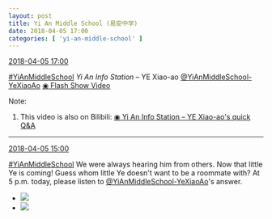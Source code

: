 ```yaml
---
layout: post
title: Yi An Middle School (易安中学)
date: 2018-04-05 17:00
categories: [ 'yi-an-middle-school' ]
---
```


<div class="weibo-info">
  <a href="https://weibo.com/6074218720/GaH71AEUm">2018-04-05 17:00</a>
</div>

[#YiAnMiddleSchool](https://weibo.com/p/100808e5c67e0668537d4caddefd946dcff208/super_index) *Yi An Info Station* – YE Xiao-ao [@YiAnMiddleSchool-YeXiaoAo](https://weibo.com/u/6340485168)  [◉ Flash Show Video](https://www.miaopai.com/show/AERkydMzjPQzZ9mf-IDUe7Pq63Uq3Q2DvfEjJQ__.htm)

<!-- more -->

Note:
1. This video is also on Bilibili: [◉ Yi An Info Station – YE Xiao-ao's quick Q&A](https://www.bilibili.com/video/av21689486)

---

<div class="weibo-info">
  <a href="https://weibo.com/6074218720/GaGkjBUZp">2018-04-05 15:00</a>
</div>

[#YiAnMiddleSchool](https://weibo.com/p/100808e5c67e0668537d4caddefd946dcff208/super_index) We were always hearing him from others. Now that little Ye is coming! Guess whom little Ye doesn't want to be a roommate with? At 5 p.m. today, please listen to [@YiAnMiddleSchool-YeXiaoAo](https://weibo.com/u/6340485168)'s answer.

<ul class="weibo-pic-list-1">
  <li class="weibo-pic">
    <a href="http://wx4.sinaimg.cn/mw690/006D4NLGgy1fq1s9d01wtj31900u0ked.jpg"><img src="http://wx4.sinaimg.cn/thumb150/006D4NLGgy1fq1s9d01wtj31900u0ked.jpg"/></a>
  </li>
  <li class="weibo-pic">
    <a href="http://wx3.sinaimg.cn/mw690/006D4NLGgy1fq1s9d1vi2j317c0swe3n.jpg"><img src="http://wx3.sinaimg.cn/thumb150/006D4NLGgy1fq1s9d1vi2j317c0swe3n.jpg"/></a>
  </li>
</ul>
